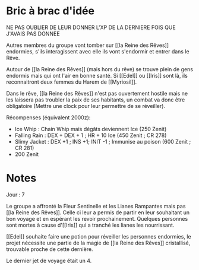 # Bric à brac d'idée

NE PAS OUBLIER DE LEUR DONNER L'XP DE LA DERNIERE FOIS QUE J'AVAIS PAS DONNEE

Autres membres du groupe vont tomber sur [[la Reine des Rêves]] endormies, s'ils interagissent avec elle ils vont s'endormir et entrer dans le Rêve.

Autour de [[la Reine des Rêves]] (mais hors du rêve)  se trouve plein de gens endormis mais qui ont l'air en bonne santé. Si [[Edel]] ou [[Iris]] sont là, ils reconnaitront deux femmes du Harem de [[Myriosil]].

Dans le rêve, [[la Reine des Rêves]] n'est pas ouvertement hostile mais ne les laissera pas troubler la paix de ses habitants, un combat va donc être obligatoire (Mettre une clock pour leur permettre de se réveiller).

Récompenses (équivalent 2000z): 
- Ice Whip : Chain Whip mais dégâts deviennent Ice (250 Zenit)
- Falling Rain : DEX + DEX + 1 ; HR + 10 Ice (450 Zenit ; CR 278)
- Slimy Jacket : DEX +1 ; INS +1; INIT -1 ; Immunise au poison (600 Zenit ; CR 281)
- 200 Zenit

# Notes

Jour : 7

Le groupe a affronté la Fleur Sentinelle et les Lianes Rampantes mais pas [[la Reine des Rêves]]. Celle ci leur a permis de partir en leur souhaitant un bon voyage et en espérant les revoir prochainement.
Quelques personnes sont mortes à cause d'[[Iris]] qui a tranché les lianes les nourrissant. 

[[Edel]] souhaite faire une potion pour réveiller les personnes endormies, le projet nécessite une partie de la magie de [[la Reine des Rêves]] cristallisé, trouvable proche de cette dernière. 

Le dernier jet de voyage était un 4.